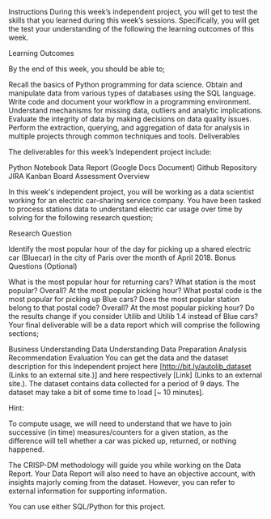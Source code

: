 Instructions
During this week’s independent project, you will get to test the skills that you learned during this week’s sessions. Specifically, you will get the test your understanding of the following the learning outcomes of this week. 

Learning Outcomes

By the end of this week, you should be able to;

Recall the basics of Python programming for data science. 
Obtain and manipulate data from various types of databases using the SQL language. 
Write code and document your workflow in a programming environment.
Understand mechanisms for missing data, outliers and analytic implications.
Evaluate the integrity of data by making decisions on data quality issues.
Perform the extraction, querying, and aggregation of data for analysis in multiple projects through common techniques and tools. 
Deliverables

The deliverables for this week’s Independent project include: 

Python Notebook
Data Report (Google Docs Document)
Github Repository
JIRA Kanban Board
Assessment
Overview

In this week's independent project, you will be working as a data scientist working for an electric car-sharing service company. You have been tasked to process stations data to understand electric car usage over time by solving for the following research question;

Research Question

Identify the most popular hour of the day for picking up a shared electric car (Bluecar) in the city of Paris over the month of April 2018.
Bonus Questions (Optional)

What is the most popular hour for returning cars?
What station is the most popular?
Overall?
At the most popular picking hour?
What postal code is the most popular for picking up Blue cars? Does the most popular station belong to that postal code?
Overall?
At the most popular picking hour?
Do the results change if you consider Utilib and Utilib 1.4 instead of Blue cars? 
Your final deliverable will be a data report which will comprise the following sections;

Business Understanding 
Data Understanding 
Data Preparation 
Analysis 
Recommendation 
Evaluation
You can get the data and the dataset description for this Independent project here [http://bit.ly/autolib_dataset (Links to an external site.)] and here respectively [Link] (Links to an external site.).  The dataset contains data collected for a period of 9 days. The dataset may take a bit of some time to load [~ 10 minutes]. 

Hint:

To compute usage, we will need to understand that we have to join successive (in time) measures/counters for a given station, as the difference will tell whether a car was picked up, returned, or nothing happened.

The CRISP-DM methodology will guide you while working on the Data Report. Your Data Report will also need to have an objective account, with insights majorly coming from the dataset. However, you can refer to external information for supporting information. 

You can use either SQL/Python for this project.
